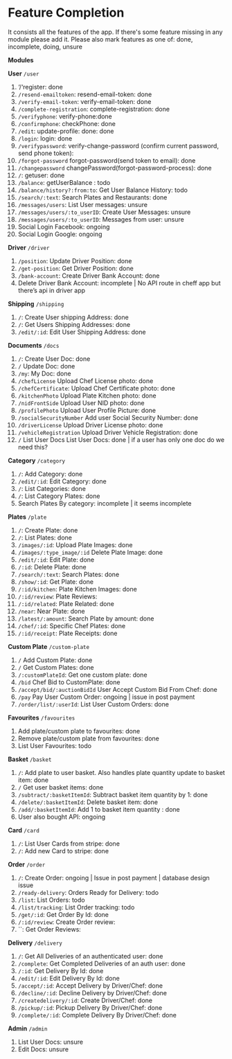 # Feature Completion

It consists all the features of the app. If there's some feature missing in any module please add it.
Please also mark features as one of: done, incomplete, doing, unsure

**Modules**

**User**
`/user`
1. ‘/‘register: done
2. `/resend-emailtoken`: resend-email-token: done
3. `/verify-email-token`: verify-email-token: done
4. `/complete-registration`: complete-registration: done
5. `/verifyphone`: verify-phone:done
6. `/confirmphone`: checkPhone: done
7. `/edit`: update-profile: done: done
8. `/login`: login: done
9. `/verifypassword`: verify-change-password (confirm current password, send phone token): 
10. `/forgot-password` forgot-password(send token to email): done
11. `/changepassword` changePassword(forgot-password-process): done
12. `/`: getuser: done
13. `/balance`: getUserBalance : todo
14. `/balance/history?:from:to`: Get User Balance History: todo
15. `/search/:text`: Search Plates and Restaurants: done
16. `/messages/users`: List User messages: unsure
17. `/messages/users/:to_userID`: Create User Messages: unsure
18. `/messages/users/:to_userID`: Messages from user: unsure
19. Social Login Facebook: ongoing
20. Social Login Google: ongoing

**Driver**
`/driver`
1. `/position`: Update Driver Position: done
2. `/get-position`: Get Driver Position: done
3. `/bank-account`: Create Driver Bank Account: done
4. Delete Driver Bank Account: incomplete | No API route in cheff app but there’s api in driver app

**Shipping** 
`/shipping`
1. `/`: Create User shipping Address: done
2. `/`: Get Users Shipping Addresses: done
3. `/edit/:id`: Edit User Shipping Address: done

**Documents**
`/docs`
1. `/`: Create User Doc: done
2. `/` Update Doc: done
3. `/my`: My Doc: done
4. `/chefLicense` Upload Chef License photo: done
5. `/chefCertificate`: Upload Chef Certificate photo: done
6. `/kitchenPhoto` Upload Plate Kitchen photo: done
7. `/nidFrontSide` Upload User NID photo: done
8. `/profilePhoto` Upload User Profile Picture: done
9. `/socialSecurityNumber` Add user Social Security Number: done
10. `/driverLicense` Upload Driver License photo: done
11. `/vehicleRegistration` Upload Driver Vehicle Registration: done
12. `/` List User Docs List User Docs: done | if a user has only one doc do we need this?

**Category**
`/category`
1. `/`: Add Category: done
2. `/edit/:id`: Edit Category: done
3. `/`: List Categories: done
4. `/`: List Category Plates: done
5. Search Plates By category: incomplete | it seems incomplete

**Plates**
`/plate`
1. `/`: Create Plate: done
2. `/`: List Plates: done
3. `/images/:id`: Upload Plate Images: done
4. `/images/:type_image/:id` Delete Plate Image: done
5. `/edit/:id`: Edit Plate: done
6. `/:id`: Delete Plate: done
7. `/search/:text`: Search Plates: done
8. `/show/:id`: Get Plate: done
9. `/:id/kitchen`: Plate Kitchen Images: done
10. `/:id/review`: Plate Reviews:
11. `/:id/related`: Plate Related: done
12. `/near`: Near Plate: done
13. `/latest/:amount`: Search Plate by amount: done
14. `/chef/:id`: Specific Chef Plates: done
15. `/:id/receipt`: Plate Receipts: done

**Custom Plate**
`/custom-plate`
1. `/` Add Custom Plate: done
2. `/` Get Custom Plates: done
3. `/:customPlateId`: Get one custom plate: done
4. `/bid` Chef Bid to CustomPlate: done
5. `/accept/bid/:auctionBidId` User Accept Custom Bid From Chef: done
6. `/pay` Pay User Custom Order: ongoing | issue in post payment 
7. `/order/list/:userId`: List User Custom Orders: done

**Favourites**
`/favourites`
1. Add plate/custom plate to favourites: done
2. Remove plate/custom plate from favourites: done
3. List User Favourites: todo


**Basket**
`/basket`
1. `/`: Add plate to user basket. Also handles plate quantity update to basket item: done
2. `/` Get user basket items: done
3. `/subtract/:basketItemId`: Subtract basket item quantity by 1: done
4. `/delete/:basketItemId`: Delete basket item: done
5. `/add/:basketItemId`: Add 1 to basket item quantity : done
6. User also bought API: ongoing

**Card**
`/card`
1. `/`: List User Cards from stripe: done
2. `/`: Add new Card to stripe: done


**Order**
`/order`
1. `/`: Create Order: ongoing | Issue in post payment | database design issue
2. `/ready-delivery`: Orders Ready for Delivery:  todo
3. `/list`: List Orders: todo
4. `/list/tracking`: List Order tracking: todo
5. `/get/:id`: Get Order By Id: done
6. `/:id/review`: Create Order review:
7. ``: Get Order Reviews: 

**Delivery**
`/delivery`
1. `/`: Get All Deliveries of an authenticated user: done
2. `/complete`: Get Completed Deliveries of an auth user: done
3. `/:id`: Get Delivery By Id: done
4. `/edit/:id`: Edit Delivery By Id: done
5. `/accept/:id`: Accept Delivery by Driver/Chef: done
6. `/decline/:id`: Decline Delivery by Driver/Chef: done
7. `/createdelivery/:id`: Create Driver/Chef: done
8. `/pickup/:id`: Pickup Delivery By Driver/Chef: done
9. `/complete/:id`: Complete Delivery By Driver/Chef: done

**Admin**
`/admin`
1. List User Docs: unsure
2. Edit Docs: unsure
